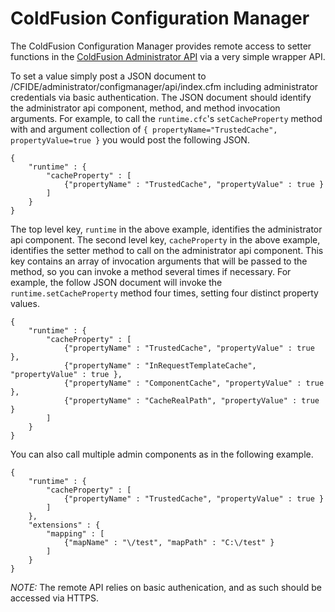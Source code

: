 ColdFusion Configuration Manager
================================

The ColdFusion Configuration Manager provides remote access to setter functions in the [ColdFusion Administrator API](http://help.adobe.com/en_US/ColdFusion/9.0/Admin/WSc3ff6d0ea77859461172e0811cbf364104-7fcf.html) via a very simple wrapper API.

To set a value simply post a JSON document to /CFIDE/administrator/configmanager/api/index.cfm including administrator credentials via basic authentication. The JSON document should identify the administrator api component, method, and method invocation arguments. For example, to call the `runtime.cfc`'s `setCacheProperty` method with and argument collection of `{ propertyName="TrustedCache", propertyValue=true }` you would post the following JSON.

    { 
        "runtime" : { 
            "cacheProperty" : [ 
                {"propertyName" : "TrustedCache", "propertyValue" : true } 
            ]
        }
    }

The top level key, `runtime` in the above example, identifies the administrator api component. The second level key, `cacheProperty` in the above example, identifies the setter method to call on the administrator api component. This key contains an array of invocation arguments that will be passed to the method, so you can invoke a method several times if necessary. For example, the follow JSON document will invoke the `runtime.setCacheProperty` method four times, setting four distinct property values.

    { 
        "runtime" : { 
            "cacheProperty" : [ 
                {"propertyName" : "TrustedCache", "propertyValue" : true },
                {"propertyName" : "InRequestTemplateCache", "propertyValue" : true },
                {"propertyName" : "ComponentCache", "propertyValue" : true },
                {"propertyName" : "CacheRealPath", "propertyValue" : true } 
            ]
        }
    }

You can also call multiple admin components as in the following example.

    { 
        "runtime" : { 
            "cacheProperty" : [ 
                {"propertyName" : "TrustedCache", "propertyValue" : true } 
            ]
        },
        "extensions" : {
            "mapping" : [
                {"mapName" : "\/test", "mapPath" : "C:\/test" }
            ]
        }
    }

*NOTE:* The remote API relies on basic authenication, and as such should be accessed via HTTPS. 

